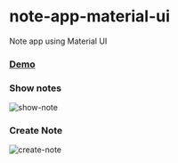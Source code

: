 # note-app-material-ui

Note app using Material UI

### [Demo](https://ahmed-radi-note-app.netlify.app)

### Show notes
![show-note](https://user-images.githubusercontent.com/52893501/165600263-86cbc93c-3d0a-493e-b175-a508ed336470.png)

### Create Note
![create-note](https://user-images.githubusercontent.com/52893501/165600253-2ddb3e7d-a3de-439b-aae0-76739e5de6e8.png)